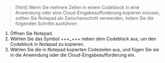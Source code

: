 > [!hint] Wenn Sie mehrere Zeilen in einem Codeblock in eine Anwendung oder eine Cloud-Eingabeaufforderung kopieren müssen, sollten Sie Notepad als Zwischenschritt verwenden, indem Sie die folgenden Schritte ausführen:
>
1. Öffnen Sie Notepad.
1. Wählen Sie das Symbol +++_+++ neben dem Codeblock aus, um den Codeblock in Notepad zu kopieren. 
1. Wählen Sie die in Notepad kopierten Codezeilen aus, und fügen Sie sie in die Anwendung oder die Cloud-Eingabeaufforderung ein.
>